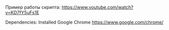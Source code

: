 Пример работы скрипта: https://www.youtube.com/watch?v=KD7fY5uFs1E

Dependencies: Installed Google Chrome https://www.google.com/chrome/

